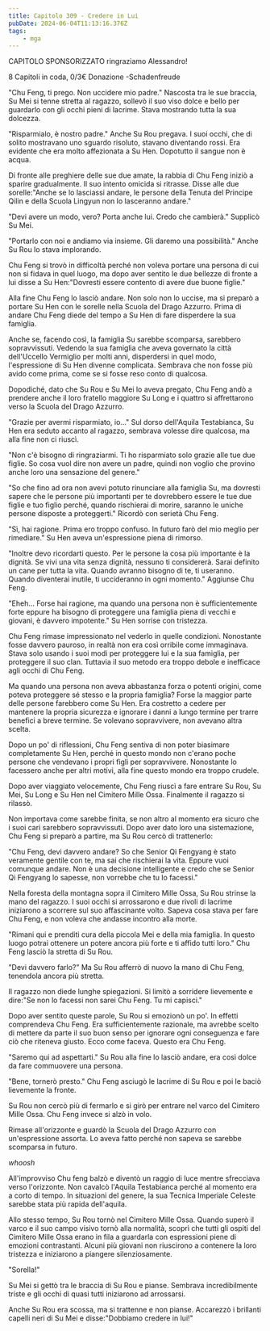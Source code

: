 ```yaml
---
title: Capitolo 309 - Credere in Lui
pubDate: 2024-06-04T11:13:16.376Z
tags:
    - mga
---
```

                
CAPITOLO SPONSORIZZATO ringraziamo Alessandro!


8 Capitoli in coda, 0/3€ Donazione
-Schadenfreude


"Chu Feng, ti prego. Non uccidere mio padre." Nascosta tra le sue braccia, Su Mei si tenne stretta al ragazzo, sollevò il suo viso dolce e bello per guardarlo con gli occhi pieni di lacrime. Stava mostrando tutta la sua dolcezza.


"Risparmialo, è nostro padre." Anche Su Rou pregava. I suoi occhi, che di solito mostravano uno sguardo risoluto, stavano diventando rossi. Era evidente che era molto affezionata a Su Hen. Dopotutto il sangue non è acqua.


Di fronte alle preghiere delle sue due amate, la rabbia di Chu Feng iniziò a sparire gradualmente. Il suo intento omicida si ritrasse. Disse alle due sorelle:"Anche se lo lasciassi andare, le persone della Tenuta del Principe Qilin e della Scuola Lingyun non lo lasceranno andare."


"Devi avere un modo, vero? Porta anche lui. Credo che cambierà." Supplicò Su Mei.


"Portarlo con noi e andiamo via insieme. Gli daremo una possibilità." Anche Su Rou lo stava implorando.


Chu Feng si trovò in difficoltà perché non voleva portare una persona di cui non si fidava in quel luogo, ma dopo aver sentito le due bellezze di fronte a lui disse a Su Hen:"Dovresti essere contento di avere due buone figlie."


Alla fine Chu Feng lo lasciò andare. Non solo non lo uccise, ma si preparò a portare Su Hen con le sorelle nella Scuola del Drago Azzurro. Prima di andare Chu Feng diede del tempo a Su Hen di fare disperdere la sua famiglia.


Anche se, facendo così, la famiglia Su sarebbe scomparsa, sarebbero sopravvissuti. Vedendo la sua famiglia che aveva governato la città dell'Uccello Vermiglio per molti anni, disperdersi in quel modo, l'espressione di Su Hen divenne complicata. Sembrava che non fosse più avido come prima, come se si fosse reso conto di qualcosa.


Dopodiché, dato che Su Rou e Su Mei lo aveva pregato, Chu Feng andò a prendere anche il loro fratello maggiore Su Long e i quattro si affrettarono verso la Scuola del Drago Azzurro.


"Grazie per avermi risparmiato, io..." Sul dorso dell'Aquila Testabianca, Su Hen era seduto accanto al ragazzo, sembrava volesse dire qualcosa, ma alla fine non ci riuscì.


"Non c'è bisogno di ringraziarmi. Ti ho risparmiato solo grazie alle tue due figlie. So cosa vuol dire non avere un padre, quindi non voglio che provino anche loro una sensazione del genere."


"So che fino ad ora non avevi potuto rinunciare alla famiglia Su, ma dovresti sapere che le persone più importanti per te dovrebbero essere le tue due figlie e tuo figlio perché, quando rischierai di morire, saranno le uniche persone disposte a proteggerti." Ricordò con serietà Chu Feng.


"Sì, hai ragione. Prima ero troppo confuso. In futuro farò del mio meglio per rimediare." Su Hen aveva un'espressione piena di rimorso.


"Inoltre devo ricordarti questo. Per le persone la cosa più importante è la dignità. Se vivi una vita senza dignità, nessuno ti considererà. Sarai definito un cane per tutta la vita. Quando avranno bisogno di te, ti useranno. Quando diventerai inutile, ti uccideranno in ogni momento." Aggiunse Chu Feng.


"Eheh... Forse hai ragione, ma quando una persona non è sufficientemente forte eppure ha bisogno di proteggere una famiglia piena di vecchi e giovani, è davvero impotente." Su Hen sorrise con tristezza.


Chu Feng rimase impressionato nel vederlo in quelle condizioni. Nonostante fosse davvero pauroso, in realtà non era così orribile come immaginava. Stava solo usando i suoi modi per proteggere lui e la sua famiglia, per proteggere il suo clan. Tuttavia il suo metodo era troppo debole e inefficace agli occhi di Chu Feng.


Ma quando una persona non aveva abbastanza forza o potenti origini, come poteva proteggere sé stesso e la propria famiglia? Forse la maggior parte delle persone farebbero come Su Hen. Era costretto a cedere per mantenere la propria sicurezza e ignorare i danni a lungo termine per trarre benefici a breve termine. Se volevano sopravvivere, non avevano altra scelta.


Dopo un po' di riflessioni, Chu Feng sentiva di non poter biasimare completamente Su Hen, perché in questo mondo non c'erano poche persone che vendevano i propri figli per sopravvivere. Nonostante lo facessero anche per altri motivi, alla fine questo mondo era troppo crudele.


Dopo aver viaggiato velocemente, Chu Feng riuscì a fare entrare Su Rou, Su Mei, Su Long e Su Hen nel Cimitero Mille Ossa. Finalmente il ragazzo si rilassò.


Non importava come sarebbe finita, se non altro al momento era sicuro che i suoi cari sarebbero sopravvissuti. Dopo aver dato loro una sistemazione, Chu Feng si preparò a partire, ma Su Rou cercò di trattenerlo:


"Chu Feng, devi davvero andare? So che Senior Qi Fengyang è stato veramente gentile con te, ma sai che rischierai la vita. Eppure vuoi comunque andare. Non è una decisione intelligente e credo che se Senior Qi Fengyang lo sapesse, non vorrebbe che tu lo facessi."


Nella foresta della montagna sopra il Cimitero Mille Ossa, Su Rou strinse la mano del ragazzo. I suoi occhi si arrossarono e due rivoli di lacrime iniziarono a scorrere sul suo affascinante volto.
Sapeva cosa stava per fare Chu Feng, e non voleva che andasse incontro alla morte.


"Rimani qui e prenditi cura della piccola Mei e della mia famiglia. In questo luogo potrai ottenere un potere ancora più forte e ti affido tutti loro." Chu Feng lasciò la stretta di Su Rou.


"Devi davvero farlo?" Ma Su Rou afferrò di nuovo la mano di Chu Feng, tenendola ancora più stretta.


Il ragazzo non diede lunghe spiegazioni. Si limitò a sorridere lievemente e dire:"Se non lo facessi non sarei Chu Feng. Tu mi capisci."


Dopo aver sentito queste parole, Su Rou si emozionò un po'. In effetti comprendeva Chu Feng. Era sufficientemente razionale, ma avrebbe scelto di mettere da parte il suo buon senso per ignorare ogni conseguenza e fare ciò che riteneva giusto. Ecco come faceva. Questo era Chu Feng.


"Saremo qui ad aspettarti." Su Rou alla fine lo lasciò andare, era così dolce da fare commuovere una persona.


"Bene, tornerò presto." Chu Feng asciugò le lacrime di Su Rou e poi le baciò lievemente la fronte.


Su Rou non cercò più di fermarlo e si girò per entrare nel varco del Cimitero Mille Ossa. Chu Feng invece si alzò in volo.


Rimase all'orizzonte e guardò la Scuola del Drago Azzurro con un'espressione assorta. Lo aveva fatto perché non sapeva se sarebbe scomparsa in futuro.


*whoosh*


All'improvviso Chu feng balzò e diventò un raggio di luce mentre sfrecciava verso l'orizzonte. Non cavalcò l'Aquila Testabianca perché al momento era a corto di tempo. In situazioni del genere, la sua Tecnica Imperiale Celeste sarebbe stata più rapida dell'aquila.


Allo stesso tempo, Su Rou tornò nel Cimitero Mille Ossa. Quando superò il varco e il suo campo visivo tornò alla normalità, scoprì che tutti gli ospiti del Cimitero Mille Ossa erano in fila a guardarla con espressioni piene di emozioni contrastanti. Alcuni più giovani non riuscirono a contenere la loro tristezza e iniziarono a piangere silenziosamente.


"Sorella!"


Su Mei si gettò tra le braccia di Su Rou e pianse. Sembrava incredibilmente triste e gli occhi di quasi tutti iniziarono ad arrossarsi.


Anche Su Rou era scossa, ma si trattenne e non pianse. Accarezzò i brillanti capelli neri di Su Mei e disse:"Dobbiamo credere in lui!" 





